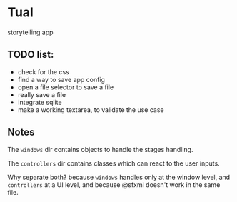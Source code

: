 # Tual
storytelling app

## TODO list:

* check for the css
* find a way to save app config
* open a file selector to save a file
* really save a file
* integrate sqlite
* make a working textarea, to validate the use case

## Notes

The  `windows` dir contains objects to handle the stages handling.

The `controllers` dir contains classes which can react to the user inputs.

Why separate both? because `windows` handles only at the window level,
and `controllers` at a UI level, and because @sfxml doesn't work in the
same file.

